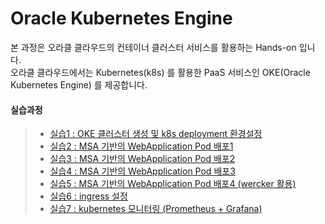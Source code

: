 # Oracle Kubernetes Engine
본 과정은 오라클 클라우드의 컨테이너 클러스터 서비스를 활용하는 Hands-on 입니다.  
오라클 클라우드에서는 Kubernetes(k8s) 를 활용한 PaaS 서비스인 OKE(Oracle Kubernetes Engine) 를 제공합니다.  
  
  
#### 실습과정
>+ [실습1 : OKE 클러스터 생성 및 k8s deployment 환경설정](/HandsOnLab100.md)
>+ [실습2 : MSA 기반의 WebApplication Pod 배포1](/HandsOnLab200.md)
>+ [실습3 : MSA 기반의 WebApplication Pod 배포2](/HandsOnLab300.md)
>+ [실습4 : MSA 기반의 WebApplication Pod 배포3](/HandsOnLab400.md)
>+ [실습5 : MSA 기반의 WebApplication Pod 배포4 (wercker 활용)](/HandsOnLab500.md)
>+ [실습6 : ingress 설정](/HandsOnLab600.md)
>+ [실습7 : kubernetes 모니터링 (Prometheus + Grafana)](/HandsOnLab700.md)
<!-- + [실습8 : kubernetes 모니터링 (EFK)](/HandsOnLab800.md)
+ [실습9 : istio](/HandsOnLab900.md) -->
